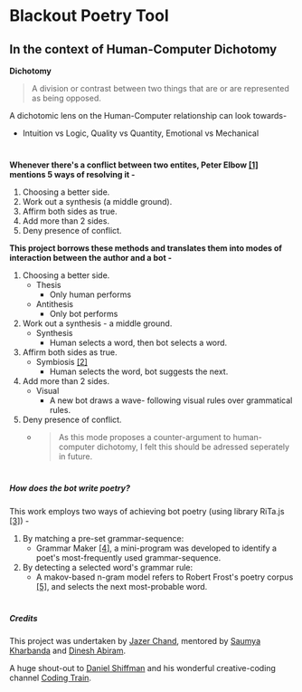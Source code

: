 # Blackout Poetry Tool
## In the context of Human-Computer Dichotomy
**Dichotomy**
> A division or contrast between two things that are or are represented as being opposed.

A dichotomic lens on the Human-Computer relationship can look towards- 
- Intuition vs Logic, Quality vs Quantity, Emotional vs Mechanical

#

**Whenever there's a conflict between two entites, Peter Elbow [[1]](https://www.semanticscholar.org/paper/The-Uses-of-Binary-Thinking-Elbow/294d77e512c3eff76b5ddd105277ae489b07cdac) mentions 5 ways of resolving it -**
1. Choosing a better side.
2. Work out a synthesis (a middle ground).
3. Affirm both sides as true.
4. Add more than 2 sides.
5. Deny presence of conflict.

**This project borrows these methods and translates them into modes of interaction between the author and a bot -**
1. Choosing a better side.
   - Thesis
     - Only human performs
   - Antithesis
     - Only bot performs
2. Work out a synthesis - a middle ground.
   - Synthesis
     - Human selects a word, then bot selects a word.
3. Affirm both sides as true.
   - Symbiosis [[2]](http://groups.csail.mit.edu/medg/people/psz/Licklider.html)
     - Human selects the word, bot suggests the next.
4. Add more than 2 sides.
   - Visual
     - A new bot draws a wave- following visual rules over grammatical rules.
5. Deny presence of conflict.
   - > As this mode proposes a counter-argument to human-computer dichotomy, I felt this should be adressed seperately in future.
   
#

##### How does the bot write poetry?
This work employs two ways of achieving bot poetry (using library RiTa.js [[3]](https://rednoise.org/rita/)) - 
1. By matching a pre-set grammar-sequence:
   - Grammar Maker [[4]](https://blackout-poetry-tool.github.io/grammar-maker/), a mini-program was developed to identify a poet's most-frequently used grammar-sequence.
2. By detecting a selected word's grammar rule:
   - A makov-based n-gram model refers to Robert Frost's poetry corpus [[5]](http://www.gutenberg.org/files/59824/59824-h/59824-h.htm), and selects the next most-probable word.
  
#

##### Credits
This project was undertaken by [Jazer Chand](https://www.instagram.com/jazer.chand/), mentored by [Saumya Kharbanda](https://www.linkedin.com/in/saumyakharbanda) and [Dinesh Abiram](https://dineshabiram.wixsite.com/photography).

A huge shout-out to [Daniel Shiffman](https://shiffman.net/) and his wonderful creative-coding channel [Coding Train](https://www.youtube.com/user/shiffman/featured).
